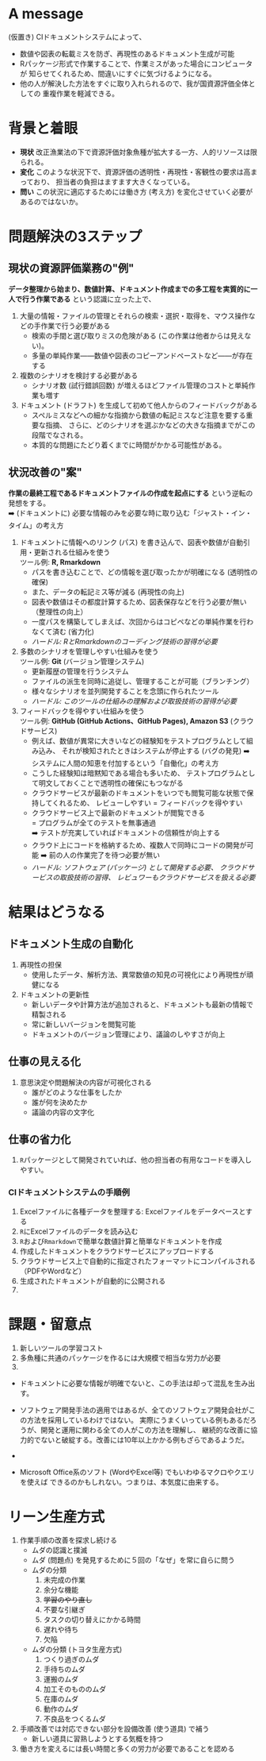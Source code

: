 
# A message
(仮置き) CIドキュメントシステムによって、
* 数値や図表の転載ミスを防ぎ、再現性のあるドキュメント生成が可能
* Rパッケージ形式で作業することで、作業ミスがあった場合にコンピュータが
  知らせてくれるため、間違いにすぐに気づけるようになる。
* 他の人が解決した方法をすぐに取り入れられるので、我が国資源評価全体としての
  重複作業を軽減できる。

# 背景と着眼
* __現状__ 改正漁業法の下で資源評価対象魚種が拡大する一方、人的リソースは限られる。  
* __変化__ このような状況下で、資源評価の透明性・再現性・客観性の要求は高まっており、
  担当者の負担はますます大きくなっている。
* __問い__ この状況に適応するためには働き方 (考え方) を変化させていく必要があるのではないか。  

# 問題解決の3ステップ
## 現状の資源評価業務の"例"
__データ整理から始まり、数値計算、ドキュメント作成までの多工程を実質的に一人で行う作業である__
という認識に立った上で、
1. 大量の情報・ファイルの管理とそれらの検索・選択・取得を、マウス操作などの手作業で行う必要がある
    * 検索の手間と選び取りミスの危険がある (この作業は他者からは見えない)。
    * 多量の単純作業——数値や図表のコピーアンドペーストなど——が存在する
2. 複数のシナリオを検討する必要がある
    * シナリオ数 (試行錯誤回数) が増えるほどファイル管理のコストと単純作業も増す
3. ドキュメント (ドラフト) を生成して初めて他人からのフィードバックがある
    * スペルミスなどへの細かな指摘から数値の転記ミスなど注意を要する重要な指摘、
      さらに、どのシナリオを選ぶかなどの大きな指摘までがこの段階でなされる。
    * 本質的な問題にたどり着くまでに時間がかかる可能性がある。

## 状況改善の"案"
__作業の最終工程であるドキュメントファイルの作成を起点にする__ という逆転の発想をする。  
:arrow_right: (ドキュメントに) 必要な情報のみを必要な時に取り込む「ジャスト・イン・タイム」の考え方
1. ドキュメントに情報へのリンク (パス) を書き込んで、図表や数値が自動引用・更新される仕組みを使う  
    ツール例: __R, Rmarkdown__  
    * パスを書き込むことで、どの情報を選び取ったかが明確になる (透明性の確保)
    * また、データの転記ミス等が減る (再現性の向上)
    * 図表や数値はその都度計算するため、図表保存などを行う必要が無い（整理性の向上）
    * 一度パスを構築してしまえば、次回からはコピペなどの単純作業を行わなくて済む (省力化)
    * _ハードル: RとRmarkdownのコーディング技術の習得が必要_
2. 多数のシナリオを管理しやすい仕組みを使う  
    ツール例: __Git__ (バージョン管理システム)  
    * 更新履歴の管理を行うシステム
    * ファイルの派生を同時に追従し、管理することが可能（ブランチング）
    * 様々なシナリオを並列開発することを念頭に作られたツール
    * _ハードル: このツールの仕組みの理解および取扱技術の習得が必要_
3. フィードバックを得やすい仕組みを使う  
    ツール例: __GitHub (GitHub Actions、GitHub Pages), Amazon S3__ (クラウドサービス)  
    * 例えば、数値が異常に大きいなどの経験知をテストプログラムとして組み込み、
      それが検知されたときはシステムが停止する (バグの発見)
      :arrow_right: システムに人間の知恵を付加するという「自働化」の考え方
    * こうした経験知は暗黙知である場合も多いため、
      テストプログラムとして明文しておくことで透明性の確保にもつながる
    * クラウドサービスが最新のドキュメントをいつでも閲覧可能な状態で保持してくれるため、
      レビューしやすい = フィードバックを得やすい
    * クラウドサービス上で最新のドキュメントが閲覧できる  
      = プログラムが全てのテストを無事通過  
      :arrow_right: テストが充実していればドキュメントの信頼性が向上する
    * クラウド上にコードを格納するため、複数人で同時にコードの開発が可能
      :arrow_right: 前の人の作業完了を待つ必要が無い
    * _ハードル: ソフトウェア (パッケージ) として開発する必要、
      クラウドサービスの取扱技術の習得、
      レビュワーもクラウドサービスを扱える必要_

# 結果はどうなる
## ドキュメント生成の自動化
1. 再現性の担保
    * 使用したデータ、解析方法、異常数値の知見の可視化により再現性が頑健になる
2. ドキュメントの更新性
    * 新しいデータや計算方法が追加されると、ドキュメントも最新の情報で精製される
    * 常に新しいバージョンを閲覧可能
    * ドキュメントのバージョン管理により、議論のしやすさが向上

## 仕事の見える化
1. 意思決定や問題解決の内容が可視化される
    * 誰がどのような仕事をしたか
    * 誰が何を決めたか
    * 議論の内容の文字化

## 仕事の省力化
1. `R`パッケージとして開発されていれば、他の担当者の有用なコードを導入しやすい。

### CIドキュメントシステムの手順例
1. Excelファイルに各種データを整理する: Excelファイルをデータベースとする
2. `R`にExcelファイルのデータを読み込む
3. `R`および`Rmarkdown`で簡単な数値計算と簡単なドキュメントを作成
4. 作成したドキュメントをクラウドサービスにアップロードする
5. クラウドサービス上で自動的に指定されたフォーマットにコンパイルされる（PDFやWordなど）
6. 生成されたドキュメントが自動的に公開される
7.


# 課題・留意点
1. 新しいツールの学習コスト
2. 多魚種に共通のパッケージを作るには大規模で相当な労力が必要
3.

* ドキュメントに必要な情報が明確でないと、この手法は却って混乱を生み出す。

* ソフトウェア開発手法の適用ではあるが、全てのソフトウェア開発会社がこの方法を採用しているわけではない。
  実際にうまくいっている例もあるだろうが、開発と運用に関わる全ての人がこの方法を理解し、
  継続的な改善に協力的でないと破綻する。改善には10年以上かかる例もざらであるようだ。

*

* Microsoft Office系のソフト (WordやExcel等) でもいわゆるマクロやクエリを使えば
  できるのかもしれない。つまりは、本気度に由来する。

# リーン生産方式
1. 作業手順の改善を探求し続ける
    * ムダの認識と撲滅
    * ムダ (問題点) を発見するために５回の「なぜ」を常に自らに問う
    * ムダの分類
        1. 未完成の作業
        2. 余分な機能
        3. ~~学習のやり直し~~
        4. 不要な引継ぎ
        5. タスクの切り替えにかかる時間
        6. 遅れや待ち
        7. 欠陥
    * ムダの分類 (トヨタ生産方式)
        1. つくり過ぎのムダ
        2. 手待ちのムダ
        3. 運搬のムダ
        4. 加工そのもののムダ
        5. 在庫のムダ
        6. 動作のムダ
        7. 不良品をつくるムダ
2. 手順改善では対応できない部分を設備改善 (使う道具) で補う
    * 新しい道具に習熟しようとする気概を持つ
3. 働き方を変えるには長い時間と多くの労力が必要であることを認める
